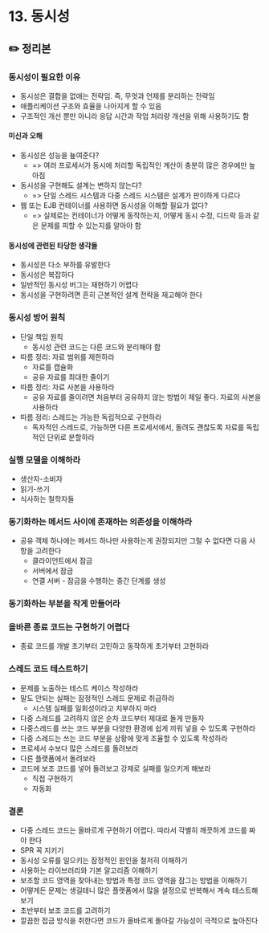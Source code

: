 # 13. 동시성

## ✏️ 정리본

### 동시성이 필요한 이유
- 동시성은 결합을 없애는 전략임. 즉, 무엇과 언제를 분리하는 전략임
- 애플리케이션 구조와 효율을 나아지게 할 수 있음
- 구조적인 개선 뿐만 아니라 응답 시간과 작업 처리량 개선을 위해 사용하기도 함

#### 미신과 오해
- 동시성은 성능을 눂여준다?
  - => 여러 프로세서가 동시에 처리할 독립적인 계산이 충분히 많은 경우에만 높아짐
- 동시성을 구현해도 설계는 변하지 않는다?
  - => 단일 스레드 시스템과 다중 스레드 시스템은 설계가 판이하게 다르다
- 웹 또는 EJB 컨테이너를 사용하면 동시성을 이해할 필요가 없다?
  - => 실제로는 컨테이너가 어떻게 동작하는지, 어떻게 동시 수정, 디드락 등과 같은 문제를 피할 수 있는지를 알아야 함

#### 동시성에 관련된 타당한 생각들
- 동시성은 다소 부하를 유발한다
- 동시성은 복잡하다
- 일반적인 동시성 버그는 재현하기 어렵다
- 동시성을 구현하려면 흔히 근본적인 설계 전략을 재고해야 한다

### 동시성 방어 원칙
- 단일 책임 원칙
  - 동시성 관련 코드는 다른 코드와 분리해야 함
- 따름 정리: 자료 범위를 제한하라
  - 자료를 캡슐화
  - 공유 자료를 최대한 줄이기
- 따름 정리: 자료 사본을 사용하라
  - 공유 자료를 줄이려면 처음부터 공유하지 않는 방법이 제일 좋다. 자료의 사본을 사용하라
- 따름 정리: 스레드는 가능한 독립적으로 구현하라
  - 독자적인 스레드로, 가능하면 다른 프로세서에서, 돌려도 괜찮도록 자료를 독립적인 단위로 분할하라

### 실행 모델을 이해하라
- 생산자-소비자
- 읽기-쓰기
- 식사하는 철학자들

### 동기화하는 메서드 사이에 존재하는 의존성을 이해하라
- 공유 객체 하나에는 메서드 하나만 사용하는게 권장되지만 그럴 수 없다면 다음 사항을 고려한다
  - 클라이언트에서 잠금
  - 서버에서 잠금
  - 연결 서버 - 잠금을 수행하는 중간 단계를 생성

### 동기화하는 부분을 작게 만들어라

### 올바른 종료 코드는 구현하기 어렵다
- 종료 코드를 개발 초기부터 고민하고 동작하게 초기부터 고현하라

### 스레드 코드 테스트하기
- 문제를 노출하는 테스트 케이스 작성하라
- 말도 안되는 실패는 잠정적인 스레드 문제로 취급하라
  - 시스템 실패를 일회성이라고 치부하지 마라
- 다중 스레드를 고려하지 않은 순차 코드부터 제대로 돌게 만들자
- 다중스레드를 쓰는 코드 부분을 다양한 환경에 쉽게 끼워 넣을 수 있도록 구현하라
- 다중 스레드는 쓰는 코드 부분을 상황에 맞게 조율할 수 있도록 작성하라
- 프로세서 수보다 많은 스레드를 돌려보라
- 다른 플랫폼에서 돌려보라
- 코드에 보조 코드를 넣어 돌려보고 강제로 실패를 일으키게 해보라
  - 직접 구현하기
  - 자동화

### 결론
- 다중 스레드 코드는 올바르게 구현하기 어렵다. 따라서 각별히 깨끗하게 코드를 짜야 한다
- SPR 꼭 지키기
- 동시성 오류를 일으키는 잠정적인 원인을 철저히 이해하기
- 사용하는 라이브러리와 기본 알고리즘 이해하기
- 보조할 코드 영역을 찾아내는 방법과 특정 코드 영역을 잠그는 방법을 이해하기
- 어떻게든 문제는 생길테니 많은 플랫폼에서 많을 설정으로 반복해서 계속 테스트해보기
- 초반부터 보조 코드를 고려하기
- 깔끔한 접금 방식을 취한다면 코드가 올바르게 돌아갈 가능성이 극적으로 높아진다